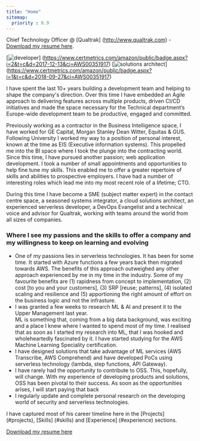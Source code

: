 ```yaml
---
title: "Home"
sitemap:
  priority : 0.9
---
```


Chief Technology Officer @ [Qualtrak] (http://www.qualtrak.com) - [Download my resume here](/resume.pdf).

[![developer](/img/aws-developer-badge.png)] (https://www.certmetrics.com/amazon/public/badge.aspx?i=2&t=c&d=2017-12-13&ci=AWS00351917)
[![solutions architect](/img/aws-solutions-architect-badge.png)] (https://www.certmetrics.com/amazon/public/badge.aspx?i=1&t=c&d=2018-09-27&ci=AWS00351917)

I have spent the last 10+ years building a development team and helping to shape the company's direction.  Over this time I have embedded an Agile approach to delivering features across multiple products, driven CI/CD initiatives and made the space necessary for the Technical department’s  Europe-wide development team to be productive, engaged and committed.  

Previously working as a contractor in the Business Intelligence space, I have worked for GE Capital, Morgan Stanley Dean Witter, Equitas & GUS.  
Following University I worked my way to a position of personal interest, known at the time as EIS (Executive information systems).  This propelled me into the BI space where I took the plunge into the contracting world.  Since this time, I have pursued another passion; web application development.  I took a number of small appointments and opportunities to help fine tune my skills.  This enabled me to offer a greater repertoire of skills and abilities to prospective employers.  I have had a number of interesting roles which lead me into my most recent role of a lifetime; CTO.  

During this time I have become a SME (subject matter expert) in the contact centre space, a seasoned systems integrator, a cloud solutions architect,  an experienced serverless developer, a DevOps Evangelist and a technical voice and advisor for Qualtrak, working with teams around the world from all sizes of companies.

### Where I see my passions and the skills to offer a company and my willingness to keep on learning and evolving

- One of my passions lies in serverless technologies.  It has been for some time.  It started with Azure functions a few years back then migrated towards AWS.  The benefits of this approach outweighed any other approach experienced by me in my time in the industry.  Some of my favourite benefits are (1) rapidness from concept to implementation, (2) cost [to you and your customers], (3) SRP [reuse; patterns], (4) isolated scaling and resilience and (5) apportioning the right amount of effort on the business logic and not the infrasture.  
- I was granted a few weeks to research ML & AI and present it to the Upper Management last year.  
ML is something that, coming from a big data background, was exciting and a place I knew where I wanted to spend most of my time.  I realised that as soon as I started my research into ML, that I was hooked and wholeheartedly fascinated by it.  I have started studying for the AWS Machine Learning Speciality certification.
- I have designed solutions that take advantage of ML services (AWS Transcribe, AWS Comprehend) and have developed PoCs using serverless technology (lambda, step functions, API Gateway).
- I have rarely had the opportunity to contribute to OSS.  This, hopefully, will change. With my experience of developing products and solutions, OSS has been pivotal to their success. As soon as the opportunities arises, I will start paying that back
- I regularly update and complete personal research on the developing world of security and serverless technologies.

I have captured most of his career timeline here in the [Projects] (#projects), [Skills] (#skills) and [Experience] (#experience) sections.

[Download my resume here](/resume.pdf)
